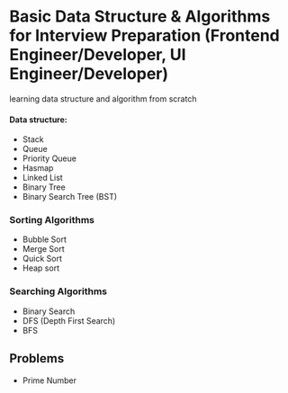 # Basic Data Structure & Algorithms for Interview Preparation (Frontend Engineer/Developer, UI Engineer/Developer)
learning data structure and algorithm from scratch

#### Data structure:
- Stack
- Queue
- Priority Queue
- Hasmap
- Linked List
- Binary Tree
- Binary Search Tree (BST)

### Sorting Algorithms
- Bubble Sort
- Merge Sort
- Quick Sort
- Heap sort

### Searching Algorithms 
- Binary Search
- DFS (Depth First Search)
- BFS


## Problems
- Prime Number
